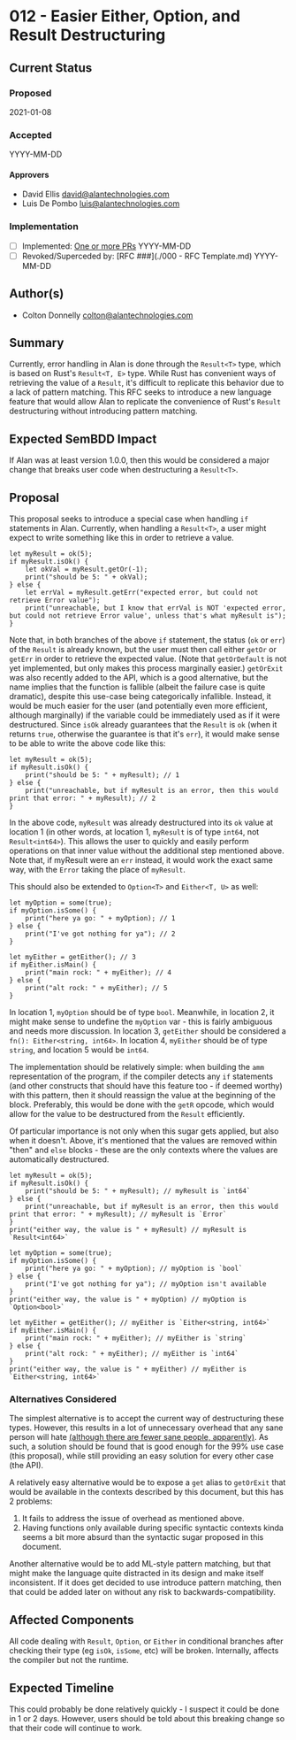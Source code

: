 # 012 - Easier Either, Option, and Result Destructuring

## Current Status

### Proposed

2021-01-08

### Accepted

YYYY-MM-DD

#### Approvers

- David Ellis <david@alantechnologies.com>
- Luis De Pombo <luis@alantechnologies.com>

### Implementation

- [ ] Implemented: [One or more PRs](https://github.com/alantech/alan/some-pr-link-here) YYYY-MM-DD
- [ ] Revoked/Superceded by: [RFC ###](./000 - RFC Template.md) YYYY-MM-DD

## Author(s)

- Colton Donnelly <colton@alantechnologies.com>

## Summary

Currently, error handling in Alan is done through the `Result<T>` type, which is based on Rust's `Result<T, E>` type.
While Rust has convenient ways of retrieving the value of a `Result`, it's difficult to replicate this behavior due to a lack of pattern matching.
This RFC seeks to introduce a new language feature that would allow Alan to replicate the convenience of Rust's `Result` destructuring without introducing pattern matching.

## Expected SemBDD Impact

If Alan was at least version 1.0.0, then this would be considered a major change that breaks user code when destructuring a `Result<T>`.

## Proposal

This proposal seeks to introduce a special case when handling `if` statements in Alan.
Currently, when handling a `Result<T>`, a user might expect to write something like this in order to retrieve a value.
```
let myResult = ok(5);
if myResult.isOk() {
	let okVal = myResult.getOr(-1);
	print("should be 5: " + okVal);
} else {
	let errVal = myResult.getErr("expected error, but could not retrieve Error value");
	print("unreachable, but I know that errVal is NOT 'expected error, but could not retrieve Error value', unless that's what myResult is");
}
```

Note that, in both branches of the above `if` statement, the status (`ok` or `err`) of the `Result` is already known, but the user must then call either `getOr` or `getErr` in order to retrieve the expected value.
(Note that `getOrDefault` is not yet implemented, but only makes this process marginally easier.)
`getOrExit` was also recently added to the API, which is a good alternative, but the name implies that the function is fallible (albeit the failure case is quite dramatic), despite this use-case being categorically infallible.
Instead, it would be much easier for the user (and potentially even more efficient, although marginally) if the variable could be immediately used as if it were destructured.
Since `isOk` already guarantees that the `Result` is `ok` (when it returns `true`, otherwise the guarantee is that it's `err`), it would make sense to be able to write the above code like this:
```
let myResult = ok(5);
if myResult.isOk() {
	print("should be 5: " + myResult); // 1
} else {
	print("unreachable, but if myResult is an error, then this would print that error: " + myResult); // 2
}
```

In the above code, `myResult` was already destructured into its `ok` value at location 1
(in other words, at location 1, `myResult` is of type `int64`, not `Result<int64>`).
This allows the user to quickly and easily perform operations on that inner value without the additional step mentioned above.
Note that, if myResult were an `err` instead, it would work the exact same way, with the `Error` taking the place of `myResult`.

This should also be extended to `Option<T>` and `Either<T, U>` as well:
```
let myOption = some(true);
if myOption.isSome() {
	print("here ya go: " + myOption); // 1
} else {
	print("I've got nothing for ya"); // 2
}

let myEither = getEither(); // 3
if myEither.isMain() {
	print("main rock: " + myEither); // 4
} else {
	print("alt rock: " + myEither); // 5
}
```

In location 1, `myOption` should be of type `bool`.
Meanwhile, in location 2, it might make sense to undefine the `myOption` var - this is fairly ambiguous and needs more discussion.
In location 3, `getEither` should be considered a `fn(): Either<string, int64>`.
In location 4, `myEither` should be of type `string`, and location 5 would be `int64`.

The implementation should be relatively simple: when building the `amm` representation of the program, if the compiler detects any `if` statements (and other constructs that should have this feature too - if deemed worthy) with this pattern, then it should reassign the value at the beginning of the block.
Preferably, this would be done with the `getR` opcode, which would allow for the value to be destructured from the `Result` efficiently.

Of particular importance is not only when this sugar gets applied, but also when it doesn't.
Above, it's mentioned that the values are removed within "then" and `else` blocks - these are the only contexts where the values are automatically destructured.
```
let myResult = ok(5);
if myResult.isOk() {
	print("should be 5: " + myResult); // myResult is `int64`
} else {
	print("unreachable, but if myResult is an error, then this would print that error: " + myResult); // myResult is `Error`
}
print("either way, the value is " + myResult) // myResult is `Result<int64>`

let myOption = some(true);
if myOption.isSome() {
	print("here ya go: " + myOption); // myOption is `bool`
} else {
	print("I've got nothing for ya"); // myOption isn't available
}
print("either way, the value is " + myOption) // myOption is `Option<bool>`

let myEither = getEither(); // myEither is `Either<string, int64>`
if myEither.isMain() {
	print("main rock: " + myEither); // myEither is `string`
} else {
	print("alt rock: " + myEither); // myEither is `int64`
}
print("either way, the value is " + myEither) // myEither is `Either<string, int64>`
```

### Alternatives Considered

The simplest alternative is to accept the current way of destructuring these types.
However, this results in a lot of unnecessary overhead that any sane person will hate [(although there are fewer sane people, apparently)](https://github.com/golang/go/issues/32437).
As such, a solution should be found that is good enough for the 99% use case (this proposal), while still providing an easy solution for every other case (the API).

A relatively easy alternative would be to expose a `get` alias to `getOrExit` that would be available in the contexts described by this document, but this has 2 problems:
1. It fails to address the issue of overhead as mentioned above.
2. Having functions only available during specific syntactic contexts kinda seems a bit more absurd than the syntactic sugar proposed in this document.

Another alternative would be to add ML-style pattern matching, but that might make the language quite distracted in its design and make itself inconsistent.
If it does get decided to use introduce pattern matching, then that could be added later on without any risk to backwards-compatibility.

## Affected Components

All code dealing with `Result`, `Option`, or `Either` in conditional branches after checking their type (eg `isOk`, `isSome`, etc) will be broken.
Internally, affects the compiler but not the runtime.

## Expected Timeline

This could probably be done relatively quickly - I suspect it could be done in 1 or 2 days.
However, users should be told about this breaking change so that their code will continue to work.
